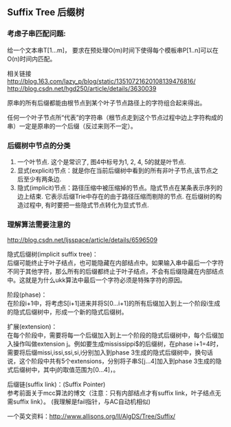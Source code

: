 ## Suffix Tree 后缀树

### 考虑子串匹配问题:  
给一个文本串T[1...m]， 要求在预处理O(m)时间下使得每个模板串P[1..n]可以在O(n)时间内匹配。  

相关链接  
http://blog.163.com/lazy_p/blog/static/13510721620108139476816/
http://blog.csdn.net/hgd250/article/details/3630039

原串的所有后缀都能由根节点到某个叶子节点路径上的字符组合起来得出。  

任何一个叶子节点所“代表”的字符串（根节点走到这个节点过程中边上字符构成的串）一定是原串的一个后缀（反过来则不一定）。  

### 后缀树中节点的分类  
 1. 一个叶节点. 这个是常识了, 图4中标号为1, 2, 4, 5的就是叶节点.
 2. 显式(explicit)节点：就是你在当前后缀树中看到的所有非叶子节点,该节点之后至少有两条边.
 3. 隐式(implicit)节点：路径压缩中被压缩掉的节点。隐式节点在某条表示序列的边上结束. 它表示后缀Trie中存在的由于路径压缩而剔除的节点. 在后缀树的构造过程中, 有时要把一些隐式节点转化为显式节点.

### 理解算法需要注意的  

http://blog.csdn.net/ljsspace/article/details/6596509

隐式后缀树(implicit suffix tree)：  
后缀可能终止于叶子结点，也可能隐藏在内部结点中。如果输入串中最后一个字符不同于其他字符，那么所有的后缀都终止于叶子结点，不会有后缀隐藏在内部结点中。这就是为什么ukk算法中最后一个字符必须是特殊字符的原因。  

阶段(phase)：  
在阶段i+1中，将考虑S[i+1]进来并将S[0...i+1]的所有后缀加入到上一个阶段i生成的隐式后缀树中，形成一个新的隐式后缀树。

扩展(extension)：  
在每个阶段中，需要将每一个后缀加入到上一个阶段的隐式后缀树中，每个后缀加入操作叫做extension j。例如要生成mississippi$的后缀树，在phase i+1=4时，需要将后缀missi,issi,ssi,si,i分别加入到phase 3生成的隐式后缀树中，换句话说，这个阶段中共有5个extensions，分别将子串S[j...4]加入到phase 3生成的隐式后缀树中，其中j的取值范围为[0...4]，。

后缀链(suffix link)：(Suffix Pointer)  
参考前面关于mcc算法的博文（注意：只有内部结点才有suffix link，叶子结点无需suffix link）。   (我理解是fail指针，与AC自动机相似)


一个英文资料：http://www.allisons.org/ll/AlgDS/Tree/Suffix/
